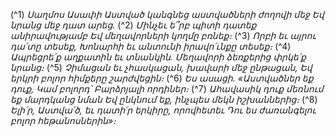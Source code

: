 
(^1) _Սաղմոս Ասափի
Աստված կանգնեց աստվածների ժողովի մեջ
Եվ նրանց մեջ դատ արեց._
(^2) _Մինչեւ ե՞րբ պիտի դատեք անիրավությամբ
Եվ մեղավորների կողմը բռնեք։_
(^3) _Որբի եւ այրու դա՛տը տեսեք,
Խոնարհի եւ անտունի իրավո՛ւնքը տեսեք։_
(^4) _Ապրեցրե՛ք աղքատին եւ տնանկին.
Մեղավորի ձեռքերից փրկե՛ք նրանց։_
(^5) _Չիմացան եւ չհասկացան, խավարի մեջ ընթացան,
Եվ երկրի բոլոր հիմքերը շարժվեցին։_
(^6) _Ես ասացի. «Աստվածներ եք դուք,
Կամ բոլորդ՝ Բարձրյալի որդիներ։_
(^7) _Ահավասիկ դուք մեռնում եք մարդկանց նման
Եվ ընկնում եք, ինչպես մեկն իշխաններից։_
(^8) _Ելի՛ր, Աստվա՛ծ, եւ դատի՛ր երկիրը, որովհետեւ
Դու ես ժառանգելու բոլոր հեթանոսներին»։_
